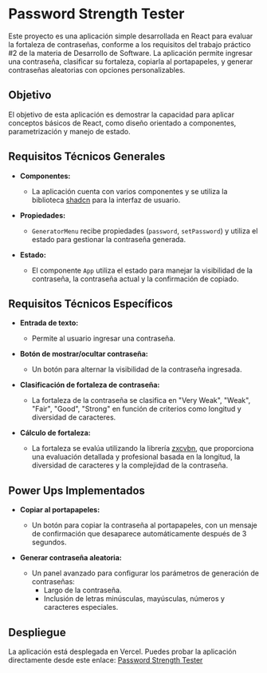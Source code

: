 # Password Strength Tester

Este proyecto es una aplicación simple desarrollada en React para evaluar la fortaleza de contraseñas, conforme a los requisitos del trabajo práctico #2 de la materia de Desarrollo de Software. La aplicación permite ingresar una contraseña, clasificar su fortaleza, copiarla al portapapeles, y generar contraseñas aleatorias con opciones personalizables.

## Objetivo

El objetivo de esta aplicación es demostrar la capacidad para aplicar conceptos básicos de React, como diseño orientado a componentes, parametrización y manejo de estado. 

## Requisitos Técnicos Generales

- **Componentes:**
  - La aplicación cuenta con varios componentes y se utiliza la biblioteca [shadcn](https://ui.shadcn.com/) para la interfaz de usuario.
  
- **Propiedades:**
  - `GeneratorMenu` recibe propiedades (`password`, `setPassword`) y utiliza el estado para gestionar la contraseña generada.

- **Estado:**
  - El componente `App` utiliza el estado para manejar la visibilidad de la contraseña, la contraseña actual y la confirmación de copiado.

## Requisitos Técnicos Específicos

- **Entrada de texto:**
  - Permite al usuario ingresar una contraseña.

- **Botón de mostrar/ocultar contraseña:**
  - Un botón para alternar la visibilidad de la contraseña ingresada.

- **Clasificación de fortaleza de contraseña:**
  - La fortaleza de la contraseña se clasifica en "Very Weak", "Weak", "Fair", "Good", "Strong" en función de criterios como longitud y diversidad de caracteres.

- **Cálculo de fortaleza:**
  - La fortaleza se evalúa utilizando la librería [zxcvbn](https://github.com/dropbox/zxcvbn), que proporciona una evaluación detallada y profesional basada en la longitud, la diversidad de caracteres y la complejidad de la contraseña.

## Power Ups Implementados

- **Copiar al portapapeles:**
  - Un botón para copiar la contraseña al portapapeles, con un mensaje de confirmación que desaparece automáticamente después de 3 segundos.

- **Generar contraseña aleatoria:**
  - Un panel avanzado para configurar los parámetros de generación de contraseñas:
    - Largo de la contraseña.
    - Inclusión de letras minúsculas, mayúsculas, números y caracteres especiales.

## Despliegue

La aplicación está desplegada en Vercel. Puedes probar la aplicación directamente desde este enlace: [Password Strength Tester](https://password-strength-ruby.vercel.app/)
